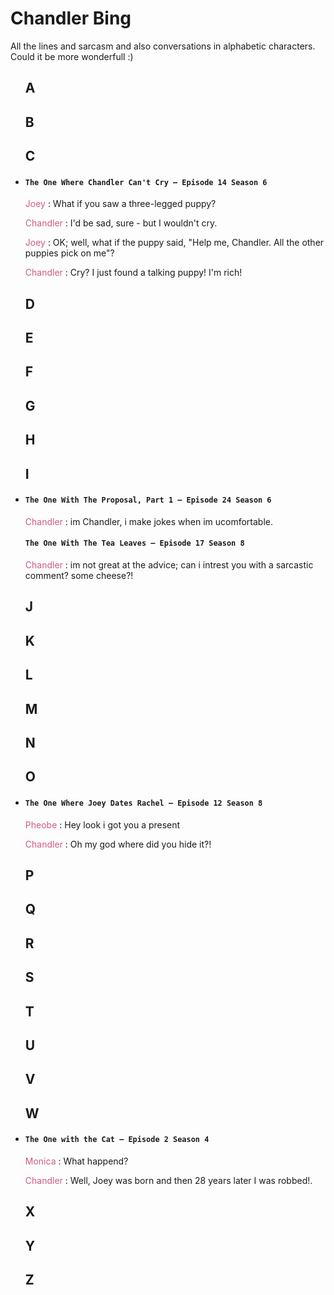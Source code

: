 # Chandler Bing

All the lines and sarcasm and also conversations in alphabetic characters. Could it be more wonderfull :)
<uL>

## A


## B


## C

<li>
<h4><code>The One Where Chandler Can't Cry — Episode 14 Season 6</code></h4>
<p>
<span style="color: #cd5d7d;">Joey</span> : What if you saw a three-legged puppy?

<span style="color: #cd5d7d;">Chandler</span> : I'd be sad, sure - but I wouldn't cry.

<span style="color: #cd5d7d;">Joey</span> : OK; well, what if the puppy said, "Help me, Chandler. All the other puppies pick on me"?

<span style="color: #cd5d7d;">Chandler</span> : Cry? I just found a talking puppy! I'm rich!
</p>
</li>

## D

## E

## F

## G

## H

## I

<li>
<h4><code>The One With The Proposal, Part 1 — Episode 24 Season 6</code></h4>
<p>
<span style="color: #cd5d7d;">Chandler</span> : im Chandler, i make jokes when im ucomfortable.
</p>

<h4><code>The One With The Tea Leaves — Episode 17 Season 8</code></h4>
<p>
<span style="color: #cd5d7d;">Chandler</span> : im not great at the advice; can i intrest you with a sarcastic comment?
some cheese?!
</p>

</li>


## J

## K

## L

## M

## N

## O
<li>
<h4><code>The One Where Joey Dates Rachel — Episode 12 Season 8</code></h4>
<p>
<span style="color: #cd5d7d;">Pheobe</span> : Hey look i got you a present

<span style="color: #cd5d7d;">Chandler</span> : Oh my god where did you hide it?!
</p>
</li>

## P

## Q

## R

## S

## T

## U

## V

## W

<li>
<h4><code>The One with the Cat — Episode 2 Season 4</code></h4>
<p>
<span style="color: #cd5d7d;">Monica</span> : What happend?

<span style="color: #cd5d7d;">Chandler</span> : Well, Joey was born and then 28 years later I was robbed!.
</p>
</li>


## X

## Y

## Z
</ul>